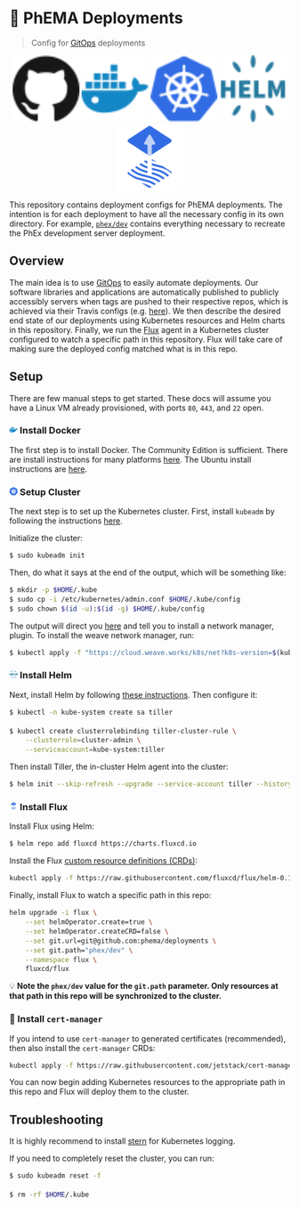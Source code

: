 # 🚀 PhEMA Deployments

> Config for [GitOps](https://www.weave.works/technologies/gitops/) deployments

<p align="center">
    <a href="https://github.com"><img src="./img/github.svg" width="120px"></a>
    <a href="https://www.docker.com"><img src="./img/docker.svg" width="120px"></a>
    <a href="https://kubernetes.io"><img src="./img/kubernetes.svg" width="120px"></a>
    <a href="https://helm.sh"><img src="./img/helm.svg" width="120px"></a>
    <a href="https://docs.fluxcd.io"><img src="./img/flux.png" width="120px"/></a>
</p>

This repository contains deployment configs for PhEMA deployments. The intention
is for each deployment to have all the necessary config in its own directory.
For example, [`phex/dev`](./phex/dev) contains everything necessary to recreate
the PhEx development server deployment.

## Overview

The main idea is to use [GitOps](https://www.weave.works/technologies/gitops/)
to easily automate deployments. Our software libraries and applications are
automatically published to publicly accessibly servers when tags are pushed to
their respective repos, which is achieved via their Travis configs (e.g.
[here](https://github.com/PheMA/phex/blob/d1cf8a73d275ec43d574dcfcc46043d1cd53e75e/.travis.yml)).
We then describe the desired end state of our deployments using Kubernetes
resources and Helm charts in this repository. Finally, we run the
[Flux](https://docs.fluxcd.io/en/stable/) agent in a Kubernetes cluster
configured to watch a specific path in this repository. Flux will take care of
making sure the deployed config matched what is in this repo.

## Setup

There are few manual steps to get started. These docs will assume you have a
Linux VM already provisioned, with ports `80`, `443`, and `22` open.

### <img src="./img/docker.svg" width="15px"> Install Docker

The first step is to install Docker. The Community Edition is sufficient. There
are install instructions for many platforms
[here](https://docs.docker.com/v17.09/engine/installation/). The Ubuntu install
instructions are
[here](https://docs.docker.com/v17.09/engine/installation/linux/docker-ce/ubuntu/).

### <img src="./img/kubernetes.svg" width="15px"> Setup Cluster

The next step is to set up the Kubernetes cluster. First, install `kubeadm` by
following the instructions [here](https://kubernetes.io/docs/setup/production-environment/tools/kubeadm/install-kubeadm/#installing-kubeadm-kubelet-and-kubectl).

Initialize the cluster:

```sh
$ sudo kubeadm init
```

Then, do what it says at the end of the output, which will be something like:

```sh
$ mkdir -p $HOME/.kube
$ sudo cp -i /etc/kubernetes/admin.conf $HOME/.kube/config
$ sudo chown $(id -u):$(id -g) $HOME/.kube/config
```

The output will direct you [here](https://kubernetes.io/docs/concepts/cluster-administration/addons/) and tell you to install a network manager, plugin.
To install the weave network manager, run:

```sh
$ kubectl apply -f "https://cloud.weave.works/k8s/net?k8s-version=$(kubectl version | base64 | tr -d '\n')"
```

### <img src="./img/helm.svg" width="15px"> Install Helm

Next, install Helm by following [these instructions](https://helm.sh/docs/using_helm/#install-helm). Then configure it:

```sh
$ kubectl -n kube-system create sa tiller

$ kubectl create clusterrolebinding tiller-cluster-rule \
    --clusterrole=cluster-admin \
    --serviceaccount=kube-system:tiller
```

Then install Tiller, the in-cluster Helm agent into the cluster:

```sh
$ helm init --skip-refresh --upgrade --service-account tiller --history-max 10
```

### <img src="./img/flux.png" width="15px"> Install Flux

Install Flux using Helm:

```sh
$ helm repo add fluxcd https://charts.fluxcd.io
```

Install the Flux [custom resource definitions (CRDs)](https://kubernetes.io/docs/concepts/extend-kubernetes/api-extension/custom-resources/#customresourcedefinitions):

```sh
kubectl apply -f https://raw.githubusercontent.com/fluxcd/flux/helm-0.10.1/deploy-helm/flux-helm-release-crd.yaml
```

Finally, install Flux to watch a specific path in this repo:

```sh
helm upgrade -i flux \
	--set helmOperator.create=true \
	--set helmOperator.createCRD=false \
	--set git.url=git@github.com:phema/deployments \
	--set git.path="phex/dev" \
	--namespace flux \
	fluxcd/flux
```

:bulb: **Note the `phex/dev` value for the `git.path` parameter. Only resources
at that path in this repo will be synchronized to the cluster.**

### 🔐 Install `cert-manager`

If you intend to use `cert-manager` to generated certificates (recommended), then
also install the `cert-manager` CRDs:

```sh
kubectl apply -f https://raw.githubusercontent.com/jetstack/cert-manager/release-0.11/deploy/manifests/00-crds.yaml
```

You can now begin adding Kubernetes resources to the appropriate path in this
repo and Flux will deploy them to the cluster.

## Troubleshooting

It is highly recommend to install [stern](https://github.com/wercker/stern) for
Kubernetes logging.

If you need to completely reset the cluster, you can run:

```sh
$ sudo kubeadm reset -f

$ rm -rf $HOME/.kube
```